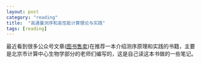 ```yaml
---
layout: post
category: "reading"
title:  "高通量测序和高性能计算理论与实践"
tags: [reading]
---
```


最近看到很多公众号文章([图书售卖](https://mp.weixin.qq.com/s/WHvMudvuQZg_ldQbTFQ7SQ))在推荐一本介绍测序原理和实践的书籍，主要是北京市计算中心生物学部分的老师们编写的，这是自己读这本书做的一些笔记。